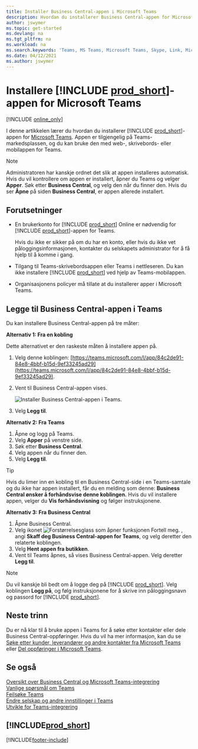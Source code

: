 ```yaml
---
title: Installer Business Central-appen i Microsoft Teams
description: Hvordan du installerer Business Central-appen for Microsoft Teams.
author: jswymer
ms.topic: get-started
ms.devlang: na
ms.tgt_pltfrm: na
ms.workload: na
ms.search.keywords: 'Teams, MS Teams, Microsoft Teams, Skype, Link, Microsoft 365, collaborate, collaboration, teamwork'
ms.date: 04/12/2021
ms.author: jswymer
---
```


# <a name="install-the--app-for-microsoft-teams"></a>Installere [!INCLUDE [prod_short](includes/prod_short.md)]-appen for Microsoft Teams

[!INCLUDE [online_only](includes/online_only.md)]

I denne artikkelen lærer du hvordan du installerer [!INCLUDE [prod_short](includes/prod_short.md)]-appen for [Microsoft Teams](https://www.microsoft.com/microsoft-teams/). Appen er tilgjengelig på Teams-markedsplassen, og du kan bruke den med web-, skrivebords- eller mobilappen for Teams.

> [!NOTE]
> Administratoren har kanskje ordnet det slik at appen installeres automatisk. Hvis du vil kontrollere om appen er installert, åpner du Teams og velger **Apper**. Søk etter **Business Central**, og velg den når du finner den. Hvis du ser **Åpne** på siden **Business Central**, er appen allerede installert.  

## <a name="prerequisites"></a>Forutsetninger

- En brukerkonto for [!INCLUDE [prod_short](includes/prod_short.md)] Online er nødvendig for [!INCLUDE [prod_short](includes/prod_short.md)]-appen for Teams.

    Hvis du ikke er sikker på om du har en konto, eller hvis du ikke vet påloggingsinformasjonen, kontakter du selskapets administrator for å få hjelp til å komme i gang.

- Tilgang til Teams-skrivebordsappen eller Teams i nettleseren. Du kan ikke installere [!INCLUDE [prod_short](includes/prod_short.md)] ved hjelp av Teams-mobilappen.

- Organisasjonens policyer må tillate at du installerer apper i Microsoft Teams.

## <a name="add-the-business-central-app-to-teams"></a>Legge til Business Central-appen i Teams

Du kan installere Business Central-appen på tre måter:

**Alternativ 1: Fra en kobling**

Dette alternativet er den raskeste måten å installere appen på.

1. Velg denne koblingen: [https://teams.microsoft.com/l/app/84c2de91-84e8-4bbf-b15d-9ef33245ad29](https://teams.microsoft.com/l/app/84c2de91-84e8-4bbf-b15d-9ef33245ad29).

2. Vent til Business Central-appen vises.

    ![Installer Business Central-appen i Teams.](media/teams-install-app.png)

3. Velg **Legg til**.

**Alternativ 2: Fra Teams**

1. Åpne og logg på Teams.
2. Velg **Apper** på venstre side.
3. Søk etter **Business Central**.
4. Velg appen når du finner den.
5. Velg **Legg til**.

> [!TIP]
> Hvis du limer inn en kobling til en Business Central-side i en Teams-samtale og du ikke har appen installert, får du en melding som denne: **Business Central ønsker å forhåndsvise denne koblingen.** Hvis du vil installere appen, velger du **Vis forhåndsvisning** og følger instruksjonene.

**Alternativ 3: Fra Business Central**

1. Åpne Business Central.
2. Velg ikonet ![Forstørrelsesglass som åpner funksjonen Fortell meg.](media/ui-search/search_small.png "Fortell hva du vil gjøre") , angi **Skaff deg Business Central-appen for Teams**, og velg deretter den relaterte koblingen.  
3. Velg **Hent appen fra butikken**.
4. Vent til Teams åpnes, så vises Business Central-appen. Velg deretter **Legg til**.

> [!NOTE]
> Du vil kanskje bli bedt om å logge deg på [!INCLUDE [prod_short](includes/prod_short.md)]. Velg koblingen **Logg på**, og følg instruksjonene for å skrive inn påloggingsnavn og passord for [!INCLUDE [prod_short](includes/prod_short.md)].

## <a name="next-step"></a>Neste trinn

Du er nå klar til å bruke appen i Teams for å søke etter kontakter eller dele Business Central-oppføringer. Hvis du vil ha mer informasjon, kan du se [Søke etter kunder, leverandører og andre kontakter fra Microsoft Teams](across-search-contacts-teams.md) eller [Del oppføringer i Microsoft Teams](across-working-with-teams.md).

## <a name="see-also"></a>Se også

[Oversikt over Business Central og Microsoft Teams-integrering](across-teams-overview.md)  
[Vanlige spørsmål om Teams](teams-faq.md)  
[Feilsøke Teams](admin-teams-troubleshooting.md)  
[Endre selskap og andre innstillinger i Teams](across-teams-settings.md)  
[Utvikle for Teams-integrering](/dynamics365/business-central/dev-itpro/developer/devenv-develop-for-teams)  


## [!INCLUDE[prod_short](includes/free_trial_md.md)]  


[!INCLUDE[footer-include](includes/footer-banner.md)]
